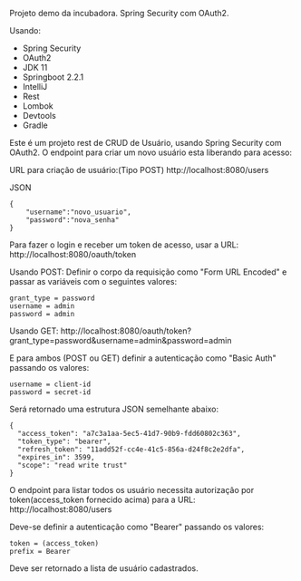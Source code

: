 Projeto demo da incubadora. Spring Security com OAuth2.

Usando:

* Spring Security
* OAuth2
* JDK 11
* Springboot 2.2.1
* IntelliJ
* Rest
* Lombok
* Devtools
* Gradle
 
 
Este é um projeto rest de CRUD de Usuário, usando Spring Security com OAuth2. O endpoint para criar um novo usuário
esta liberando para acesso:

URL para criação de usuário:(Tipo POST)
http://localhost:8080/users

JSON
```
{
	"username":"novo_usuario",
	"password":"nova_senha"
}
```

Para fazer o login e receber um token de acesso, usar a URL:
http://localhost:8080/oauth/token

Usando POST:
Definir o corpo da requisição como "Form URL Encoded" e passar as variáveis com o seguintes valores:
```
grant_type = password
username = admin
password = admin
```

Usando GET:
http://localhost:8080/oauth/token?grant_type=password&username=admin&password=admin

E para ambos (POST ou GET) definir a autenticação como "Basic Auth" passando os valores:
```
username = client-id
password = secret-id
```

Será retornado uma estrutura JSON semelhante abaixo:
```
{
  "access_token": "a7c3a1aa-5ec5-41d7-90b9-fdd60802c363",
  "token_type": "bearer",
  "refresh_token": "11add52f-cc4e-41c5-856a-d24f8c2e2dfa",
  "expires_in": 3599,
  "scope": "read write trust"
}
```

O endpoint para listar todos os usuário necessita autorização por token(access_token fornecido acima) para a URL:
http://localhost:8080/users

Deve-se definir a autenticação como "Bearer" passando os valores:
```
token = (access_token)
prefix = Bearer
```
Deve ser retornado a lista de usuário cadastrados.
